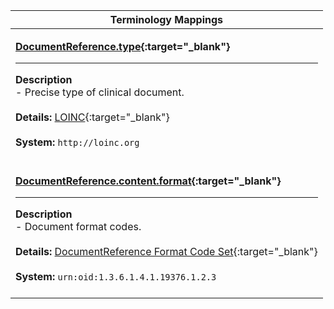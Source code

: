 |Terminology Mappings|
|---|
|<p>**[DocumentReference.type](http://hl7.org/fhir/DSTU2/documentreference-definitions.html#DocumentReference.type){:target="_blank"}**<hr>**Description**<br>- Precise type of clinical document.<br><br>**Details:** [LOINC](http://hl7.org/fhir/dstu2/loinc.html){:target="_blank"}<br><br>**System:** `http://loinc.org`<br><br>|
|<p>**[DocumentReference.content.format](http://hl7.org/fhir/DSTU2/documentreference-definitions.html#DocumentReference.content.format){:target="_blank"}**<hr>**Description**<br>- Document format codes.<br><br>**Details:** [DocumentReference Format Code Set](http://hl7.org/fhir/dstu2/valueset-formatcodes.html){:target="_blank"}<br><br>**System:** `urn:oid:1.3.6.1.4.1.19376.1.2.3`<br><br>|